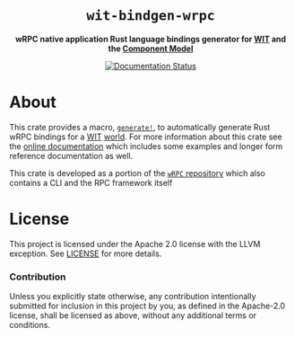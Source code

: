 <div align="center">
  <h1><code>wit-bindgen-wrpc</code></h1>

  <p>
    <strong>wRPC native application Rust language bindings generator for
    <a href="https://github.com/WebAssembly/component-model/blob/main/design/mvp/WIT.md">WIT</a>
    and the
    <a href="https://github.com/WebAssembly/component-model">Component Model</a>
    </strong>
  </p>

  <p>
    <a href="https://docs.rs/wit-bindgen-wrpc"><img src="https://docs.rs/wit-bindgen-wrpc/badge.svg" alt="Documentation Status" /></a>
  </p>
</div>

# About

This crate provides a macro, [`generate!`], to automatically generate Rust
wRPC bindings for a [WIT] [world]. For more information about this crate see the
[online documentation] which includes some examples and longer form reference
documentation as well.

This crate is developed as a portion of the [`wRPC` repository] which
also contains a CLI and the RPC framework itself

[`generate!`]: https://docs.rs/wit-bindgen-wrpc/latest/wit_bindgen_wrpc/macro.generate.html
[WIT]: https://component-model.bytecodealliance.org/design/wit.html
[world]: https://component-model.bytecodealliance.org/design/worlds.html
[online documentation]: https://docs.rs/wit-bindgen-wrpc
[`wRPC` repository]: https://github.com/bytecodealliance/wrpc

# License

This project is licensed under the Apache 2.0 license with the LLVM exception.
See [LICENSE](../../LICENSE) for more details.

### Contribution

Unless you explicitly state otherwise, any contribution intentionally submitted
for inclusion in this project by you, as defined in the Apache-2.0 license,
shall be licensed as above, without any additional terms or conditions.
